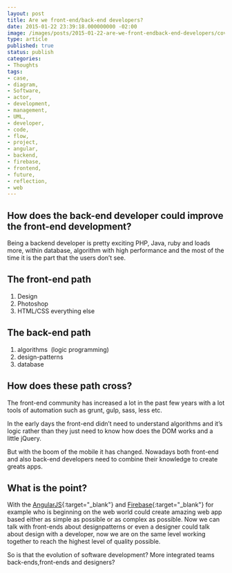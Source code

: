 ```yaml
---
layout: post
title: Are we front-end/back-end developers?
date: 2015-01-22 23:39:18.000000000 -02:00
image: /images/posts/2015-01-22-are-we-front-endback-end-developers/cover.jpg
type: article
published: true
status: publish
categories:
- Thoughts
tags:
- case,
- diagram,
- Software,
- actor,
- development,
- management,
- UML,
- developer,
- code,
- flow,
- project,
- angular,
- backend,
- firebase,
- frontend,
- future,
- reflection,
- web
---
```


## How does the back-end developer could improve the front-end development?

Being a backend developer is pretty exciting PHP, Java, ruby and loads more,
within database, algorithm with high performance and the most of the time it
is the part that the users don’t see.

## The front-end path

1. Design
2. Photoshop
3. HTML/CSS everything else

## The back-end path

1. algorithms  (logic programming)
2. design-patterns
3. database

## How does these path cross?

The front-end community has increased a lot in the past few years with a lot
tools of automation such as grunt, gulp, sass, less etc.

In the early days the front-end didn’t need to understand algorithms and it’s
logic rather than they just need to know how does the DOM works and a little
jQuery.

But with the boom of the mobile it has changed. Nowadays both front-end and also
back-end developers need to combine their knowledge to create greats apps.

## What is the point?

With the [AngularJS](https://angularjs.org){:target="_blank"} and
[Firebase](https://www.firebase.com){:target="_blank"} for example who is
beginning on the web world could create amazing web app based either as simple
as possible or as complex as possible. Now we can talk with front-ends about
designpatterns or even a designer could talk about design with a developer,
now we are on the same level working together to reach the highest level of
quality possible.

So is that the evolution of software development? More integrated teams
back-ends,front-ends and designers?